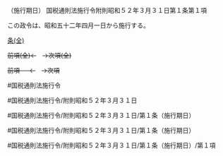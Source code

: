 （施行期日）
国税通則法施行令附則昭和５２年３月３１日第１条第１項

この政令は、昭和五十二年四月一日から施行する。

[条(全)](国税通則法施行＿令附則昭和５２年３月３１日第１条_.md)

~~前項(全)←~~　~~→次項(全)~~

~~前項 　 ←~~　~~→次項~~



#国税通則法施行令

#国税通則法施行令/附則昭和５２年３月３１日

#国税通則法施行令/附則昭和５２年３月３１日/第１条（施行期日）

#国税通則法施行令/附則昭和５２年３月３１日/第１条（施行期日）

#国税通則法施行令/附則昭和５２年３月３１日/第１条（施行期日）/第１項

